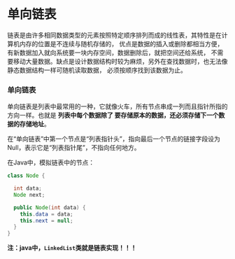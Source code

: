 单向链表
==========================================================
链表是由许多相同数据类型的元素按照特定顺序排列而成的线性表，其特性是在计算机内存的位置是不连续与随机存储的，
优点是数据的插入或删除都相当方便，有新数据加入就向系统要一块内存空间，数据删除后，就把空间还给系统，
不需要移动大量数据。缺点是设计数据结构时较为麻烦，另外在查找数据时，也无法像静态数据结构一样可随机读取数据，
必须按顺序找到该数据为止。

### 单向链表
单向链表是列表中最常用的一种，它就像火车，所有节点串成一列而且指针所指的方向一样。也就是 **列表中每个数据除了
要存储原本的数据，还必须存储下一个数据的存储地址**。

在“单向链表”中第一个节点是“列表指针头”，指向最后一个节点的链接字段设为Null，表示它是“列表指针尾”，不指向任何地方。

在Java中，模拟链表中的节点：
```java
class Node {

  int data;
  Node next;

  public Node(int data) {
    this.data = data;
    this.next = null;
  }
}
```
**注：java中，`LinkedList`类就是链表实现！！！**
